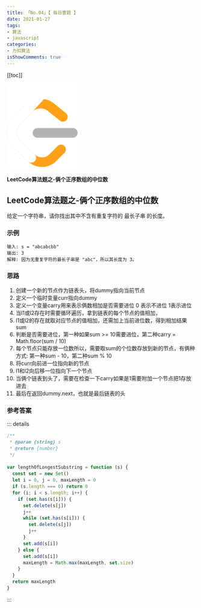 ```yaml
---
title: 「No.04」【 每日壹题 】
date: 2021-01-27
tags:
- 算法
- javascript
categories:
- 力扣算法
isShowComments: true
---
```

<Boxx />

[[toc]]
<div class="d-flex align-items-center justify-content-center">
    <img src="/images/other/LeetCode.svg">
    <h4 class="flex-grow-1 me-3">LeetCode算法题之-俩个正序数组的中位数</h4>
</div>
<!-- more -->

## LeetCode算法题之-俩个正序数组的中位数

给定一个字符串，请你找出其中不含有重复字符的 最长子串 的长度。

### 示例

```
输入: s = "abcabcbb"
输出: 3 
解释: 因为无重复字符的最长子串是 "abc"，所以其长度为 3。
```

### 思路
1. 创建一个新的节点作为链表头，将dummy指向当前节点
2. 定义一个临时变量curr指向dummy
3. 定义一个变量carry用来表示俩数相加是否需要进位 0 表示不进位 1表示进位
4. 当l1或l2存在时需要循环遍历，拿到链表的每个节点的值相加，
5. l1或l2的存在就取对应节点的值相加，还需加上当前进位数，得到相加结果sum
6. 判断是否需要进位，第一种如果sum >= 10需要进位，第二种carry = Math.floor(sum / 10)
7. 每个节点只能存放一位数所以，需要取sum的个位数存放到新的节点，有俩种方式: 第一种sum - 10，第二种sum % 10
8. 将curr向前进一位指向新的节点
9. l1和l2向后移一位指向下一个节点
10. 当俩个链表到头了，需要在检查一下carry如果是1需要附加一个节点把1存放进去
11. 最后在返回dummy.next，也就是最后链表的头

### 参考答案
::: details
``` js
/**
 * @param {string} s
 * @return {number}
 */

var lengthOfLongestSubstring = function (s) {
  const set = new Set()
  let i = 0, j = 0, maxLength = 0
  if (s.length === 0) return 0
  for (i; i < s.length; i++) {
    if (set.has(s[i])) {
      set.delete(s[j])
      j++
      while (set.has(s[i])) {
        set.delete(s[j])
        j++
      }
      set.add(s[i])
    } else {
      set.add(s[i])
      maxLength = Math.max(maxLength, set.size)
    }
  }
  return maxLength
}
```
:::
